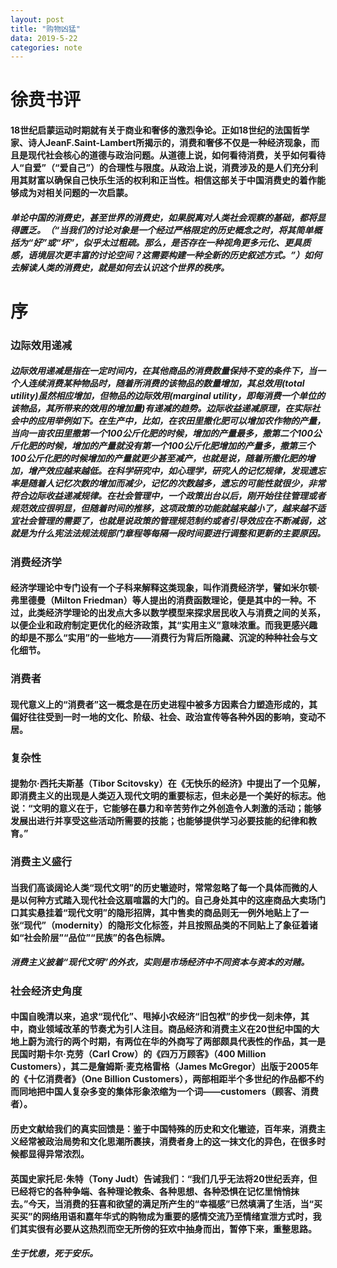 ```yaml
---
layout: post
title: "购物凶猛"
data: 2019-5-22
categories: note
---
```


# 徐贲书评

#### 18世纪启蒙运动时期就有关于商业和奢侈的激烈争论。正如18世纪的法国哲学家、诗人JeanF.Saint-Lambert所揭示的，消费和奢侈不仅是一种经济现象，而且是现代社会核心的道德与政治问题。从道德上说，如何看待消费，关乎如何看待人“自爱”（“爱自己”）的合理性与限度。从政治上说，消费涉及的是人们充分利用其财富以确保自己快乐生活的权利和正当性。相信这部关于中国消费史的着作能够成为对相关问题的一次启蒙。

##### 单论中国的消费史，甚至世界的消费史，如果脱离对人类社会观察的基础，都将显得匮乏。（“当我们的讨论对象是一个经过严格限定的历史概念之时，将其简单概括为“好”或“坏”，似乎太过粗疏。那么，是否存在一种视角更多元化、更具质感，语境层次更丰富的讨论空间？这需要构建一种全新的历史叙述方式。”）如何去解读人类的消费史，就是如何去认识这个世界的秩序。

# 序

### 边际效用递减

##### 边际效用递减是指在一定时间内，在其他商品的消费数量保持不变的条件下，当一个人连续消费某种物品时，随着所消费的该物品的数量增加，其总效用(total utility)虽然相应增加，但物品的边际效用(marginal utility，即每消费一个单位的该物品，其所带来的效用的增加量)有递减的趋势。边际收益递减原理，在实际社会中的应用举例如下。在生产中，比如，在农田里撒化肥可以增加农作物的产量，当向一亩农田里撒第一个100公斤化肥的时候，增加的产量最多，撒第二个100公斤化肥的时候，增加的产量就没有第一个100公斤化肥增加的产量多，撒第三个100公斤化肥的时候增加的产量就更少甚至减产，也就是说，随着所撒化肥的增加，增产效应越来越低。在科学研究中，如心理学，研究人的记忆规律，发现遗忘率是随着人记忆次数的增加而减少，记忆的次数越多，遗忘的可能性就很少，非常符合边际收益递减规律。在社会管理中，一个政策出台以后，刚开始往往管理或者规范效应很明显，但随着时间的推移，这项政策的功能就越来越小了，越来越不适宜社会管理的需要了，也就是说政策的管理规范制约或者引导效应在不断减弱，这就是为什么宪法法规法规部门章程等每隔一段时间要进行调整和更新的主要原因。

### 消费经济学

#### 经济学理论中专门设有一个子科来解释这类现象，叫作消费经济学，譬如米尔顿·弗里德曼（Milton Friedman）等人提出的消费函数理论，便是其中的一种。不过，此类经济学理论的出发点大多以数学模型来探求居民收入与消费之间的关系，以便企业和政府制定更优化的经济政策，其“实用主义”意味浓重。而我更感兴趣的却是不那么“实用”的一些地方——消费行为背后所隐藏、沉淀的种种社会与文化细节。

### 消费者

#### 现代意义上的“消费者”这一概念是在历史进程中被多方因素合力塑造形成的，其偏好往往受到一时一地的文化、阶级、社会、政治宣传等各种外因的影响，变动不居。

### 复杂性

#### 提勃尔·西托夫斯基（Tibor Scitovsky）在《无快乐的经济》中提出了一个见解，即消费主义的出现是人类迈入现代文明的重要标志，但未必是一个美好的标志。他说：“文明的意义在于，它能够在暴力和辛苦劳作之外创造令人刺激的活动；能够发展出进行并享受这些活动所需要的技能；也能够提供学习必要技能的纪律和教育。”

### 消费主义盛行

#### 当我们高谈阔论人类“现代文明”的历史辙迹时，常常忽略了每一个具体而微的人是以何种方式踏入现代社会这扇喧嚣的大门的。自己身处其中的这座商品大卖场门口其实悬挂着“现代文明”的隐形招牌，其中售卖的商品则无一例外地贴上了一张“现代”（modernity）的隐形文化标签，并且按照品类的不同贴上了象征着诸如“社会阶层”“品位”“民族”的各色标牌。

##### 消费主义披着“现代文明”的外衣，实则是市场经济中不同资本与资本的对赌。

### 社会经济史角度

#### 中国自晚清以来，追求“现代化”、甩掉小农经济“旧包袱”的步伐一刻未停，其中，商业领域改革的节奏尤为引人注目。商品经济和消费主义在20世纪中国的大地上蔚为流行的两个时期，有两位在华的外商写了两部颇具代表性的作品，其一是民国时期卡尔·克劳（Carl Crow）的《四万万顾客》（400 Million Customers），其二是詹姆斯·麦克格雷格（James McGregor）出版于2005年的《十亿消费者》（One Billion Customers），两部相距半个多世纪的作品都不约而同地把中国人复杂多变的集体形象浓缩为一个词——customers（顾客、消费者）。

#### 历史文献给我们的真实回馈是：鉴于中国特殊的历史和文化辙迹，百年来，消费主义经常被政治局势和文化思潮所裹挟，消费者身上的这一抹文化的异色，在很多时候都显得异常浓烈。

#### 英国史家托尼·朱特（Tony Judt）告诫我们：“我们几乎无法将20世纪丢弃，但已经将它的各种争端、各种理论教条、各种思想、各种恐惧在记忆里悄悄抹去。”今天，当消费的狂喜和欲望的满足所产生的“幸福感”已然填满了生活，当“买买买”的网络用语和嘉年华式的购物成为重要的感情交流乃至情绪宣泄方式时，我们其实很有必要从这热烈而空无所傍的狂欢中抽身而出，暂停下来，重整思路。

##### 生于忧患，死于安乐。















